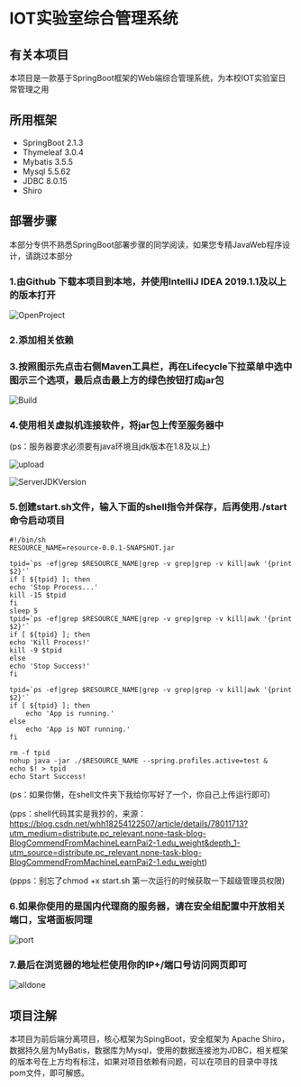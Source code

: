 # IOT实验室综合管理系统

## 有关本项目

本项目是一款基于SpringBoot框架的Web端综合管理系统，为本校IOT实验室日常管理之用

## 所用框架

* SpringBoot 2.1.3
* Thymeleaf 3.0.4
* Mybatis 3.5.5
* Mysql 5.5.62
* JDBC 8.0.15
* Shiro 

## 部署步骤

本部分专供不熟悉SpringBoot部署步骤的同学阅读，如果您专精JavaWeb程序设计，请跳过本部分

### 1.由Github 下载本项目到本地，并使用IntelliJ IDEA 2019.1.1及以上的版本打开

![OpenProject](https://github.com/SteveMiller233/LabManagementSystem/blob/master/screenshot/OpenProject.png)

### 2.添加相关依赖

### 3.按照图示先点击右侧Maven工具栏，再在Lifecycle下拉菜单中选中图示三个选项，最后点击最上方的绿色按钮打成jar包

![Build](https://github.com/SteveMiller233/LabManagementSystem/blob/master/screenshot/Build.png)

### 4.使用相关虚拟机连接软件，将jar包上传至服务器中

(ps：服务器要求必须要有java环境且jdk版本在1.8及以上)

![upload](https://github.com/SteveMiller233/LabManagementSystem/blob/master/screenshot/upload.png)

![ServerJDKVersion](https://github.com/SteveMiller233/LabManagementSystem/blob/master/screenshot/ServerJDKVersion.png)

### 5.创建start.sh文件，输入下面的shell指令并保存，后再使用./start命令启动项目

```
#!/bin/sh
RESOURCE_NAME=resource-0.0.1-SNAPSHOT.jar
 
tpid=`ps -ef|grep $RESOURCE_NAME|grep -v grep|grep -v kill|awk '{print $2}'`
if [ ${tpid} ]; then
echo 'Stop Process...'
kill -15 $tpid
fi
sleep 5
tpid=`ps -ef|grep $RESOURCE_NAME|grep -v grep|grep -v kill|awk '{print $2}'`
if [ ${tpid} ]; then
echo 'Kill Process!'
kill -9 $tpid
else
echo 'Stop Success!'
fi
 
tpid=`ps -ef|grep $RESOURCE_NAME|grep -v grep|grep -v kill|awk '{print $2}'`
if [ ${tpid} ]; then
    echo 'App is running.'
else
    echo 'App is NOT running.'
fi
 
rm -f tpid
nohup java -jar ./$RESOURCE_NAME --spring.profiles.active=test &
echo $! > tpid
echo Start Success!
```

(ps：如果你懒，在shell文件夹下我给你写好了一个，你自己上传运行即可)

(pps：shell代码其实是我抄的，来源：https://blog.csdn.net/whh18254122507/article/details/78011713?utm_medium=distribute.pc_relevant.none-task-blog-BlogCommendFromMachineLearnPai2-1.edu_weight&depth_1-utm_source=distribute.pc_relevant.none-task-blog-BlogCommendFromMachineLearnPai2-1.edu_weight)

(ppps：别忘了chmod +x start.sh 第一次运行的时候获取一下超级管理员权限)

### 6.如果你使用的是国内代理商的服务器，请在安全组配置中开放相关端口，宝塔面板同理

![port](https://github.com/SteveMiller233/LabManagementSystem/blob/master/screenshot/port.png)

### 7.最后在浏览器的地址栏使用你的IP+/端口号访问网页即可

![alldone](https://github.com/SteveMiller233/LabManagementSystem/blob/master/screenshot/run%20successed.png)

## 项目注解

本项目为前后端分离项目，核心框架为SpingBoot，安全框架为 Apache Shiro，数据持久层为MyBatis，数据库为Mysql，使用的数据连接池为JDBC，相关框架的版本号在上方均有标注，如果对项目依赖有问题，可以在项目的目录中寻找pom文件，即可解惑。
